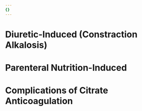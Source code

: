 ```yaml
---
{}
---
```

   
# Diuretic-Induced (Constraction Alkalosis)   
# Parenteral Nutrition-Induced   
# Complications of Citrate Anticoagulation